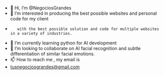 - 👋 Hi, I’m @NegociosGrandes
- 👀 I’m interested in producing the best possible websites and personal code for my client
-        with the best possible solution and code for multiple websites in a variety of industries. 
- 🌱 I’m currently learning python for AI development
- 💞️ I’m looking to collaborate on AI facial recognition and subtle differentiation of similar facial emotions. 
- 📫 How to reach me , my email is 
-    tusnegociosgrandes@gmail.com

<!---
NegociosGrandes/NegociosGrandes is a ✨ special ✨ repository because its `README.md` (this file) appears on your GitHub profile.
You can click the Preview link to take a look at your changes.
--->
